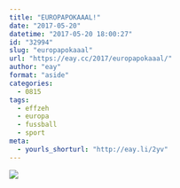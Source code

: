 ```yaml
---
title: "EUROPAPOKAAAL!"
date: "2017-05-20"
datetime: "2017-05-20 18:00:27"
id: "32994"
slug: "europapokaaal"
url: "https://eay.cc/2017/europapokaaal/"
author: "eay"
format: "aside"
categories:
  - 0815
tags:
  - effzeh
  - europa
  - fussball
  - sport
meta:
  - yourls_shorturl: "http://eay.li/2yv"
---
```


![](https://eay.cc/uploads/2017/effzeh-europa.jpg)
